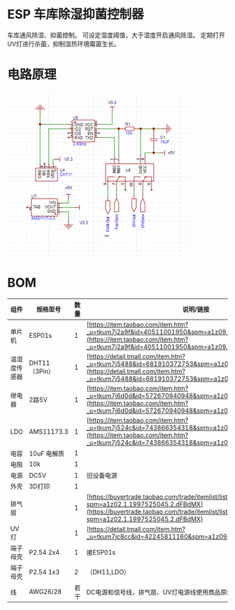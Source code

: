 # ESP 车库除湿抑菌控制器

车库通风除湿、抑菌控制。
可设定湿度阈值，大于湿度开启通风除湿。
定期打开UV灯进行杀菌，抑制湿热环境霉菌生长。

# 电路原理
<!-- 图片 resource/SCH_Schematic1_1-P1_2024-03-29.png -->
![电路原理图](resource/SCH_Schematic1_1-P1_2024-03-29.png)


# BOM

| 组件               | 规格型号      | 数量 | 说明/链接                                                                                                 |
|-------------------|------------|------|---------------------------------------------------------|
| 单片机           | ESP01s     |  1    | [https://item.taobao.com/item.htm?_u=tkum7j2a9f&id=40511001950&spm=a1z09.2.0.0.11332e8dIP0o3o](https://item.taobao.com/item.htm?_u=tkum7j2a9f&id=40511001950&spm=a1z09.2.0.0.11332e8dIP0o3o) |
|   温湿度传感器    | DHT11 （3Pin） | 1      | [https://detail.tmall.com/item.htm?_u=tkum7j5488&id=681910372753&spm=a1z09.2.0.0.11332e8dIP0o3o](https://detail.tmall.com/item.htm?_u=tkum7j5488&id=681910372753&spm=a1z09.2.0.0.11332e8dIP0o3o) |
| 继电器       |    2路5V          |  1     | [https://item.taobao.com/item.htm?_u=tkum7j6d0d&id=572670940948&spm=a1z09.2.0.0.11332e8dIP0o3o](https://item.taobao.com/item.htm?_u=tkum7j6d0d&id=572670940948&spm=a1z09.2.0.0.11332e8dIP0o3o) |
| LDO    |          AMS11173.3    |    1  | [https://item.taobao.com/item.htm?_u=tkum7j524c&id=743866354318&spm=a1z09.2.0.0.11332e8dIP0o3o](https://item.taobao.com/item.htm?_u=tkum7j524c&id=743866354318&spm=a1z09.2.0.0.11332e8dIP0o3o) |
| 电容   |      10uF 电解质      |  1    |   |
|电阻          |  10k  |   1   |   |
| 电源          |    DC5V         |   1   | 旧设备电源 |
| 外壳    |       3D打印     |   1   |   |
| 排气扇            |            |   1   | [https://buyertrade.taobao.com/trade/itemlist/list_bought_items.htm?spm=a1z02.1.1997525045.2.dFBdMX](https://buyertrade.taobao.com/trade/itemlist/list_bought_items.htm?spm=a1z02.1.1997525045.2.dFBdMX) |
| UV灯              |            |  1    | [https://detail.tmall.com/item.htm?_u=tkum7jc8cc&id=42245811160&spm=a1z09.2.0.0.11332e8dIP0o3o]   |
| 端子母壳 |       P2.54 2x4       |  1    | 接ESP01s |
|  端子母壳 |      P2.54 1x3       |  2    | （DH11,LDO） |
|线 |      AWG26/28     | 若干     |  DC电源和信号线，排气扇、UV灯电源线使用商品原线 |

